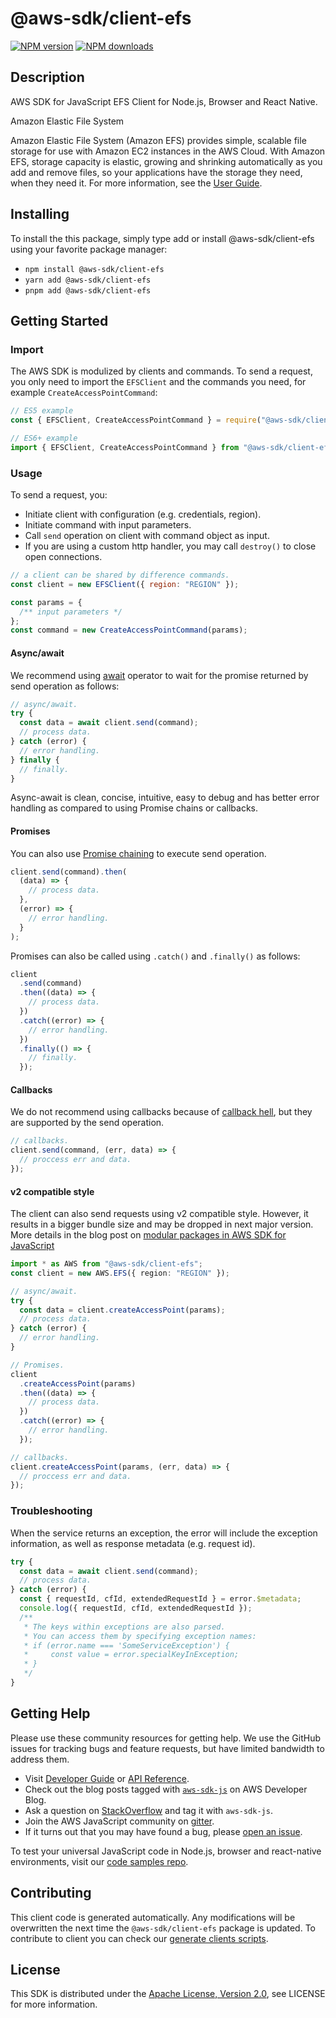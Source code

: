 # @aws-sdk/client-efs

[![NPM version](https://img.shields.io/npm/v/@aws-sdk/client-efs/latest.svg)](https://www.npmjs.com/package/@aws-sdk/client-efs)
[![NPM downloads](https://img.shields.io/npm/dm/@aws-sdk/client-efs.svg)](https://www.npmjs.com/package/@aws-sdk/client-efs)

## Description

AWS SDK for JavaScript EFS Client for Node.js, Browser and React Native.

<fullname>Amazon Elastic File System</fullname>

<p>Amazon Elastic File System (Amazon EFS) provides simple, scalable file storage for use
with Amazon EC2 instances in the AWS Cloud. With Amazon EFS, storage capacity is elastic,
growing and shrinking automatically as you add and remove files, so your applications have the
storage they need, when they need it. For more information, see the <a href="https://docs.aws.amazon.com/efs/latest/ug/api-reference.html">User Guide</a>.</p>

## Installing

To install the this package, simply type add or install @aws-sdk/client-efs
using your favorite package manager:

- `npm install @aws-sdk/client-efs`
- `yarn add @aws-sdk/client-efs`
- `pnpm add @aws-sdk/client-efs`

## Getting Started

### Import

The AWS SDK is modulized by clients and commands.
To send a request, you only need to import the `EFSClient` and
the commands you need, for example `CreateAccessPointCommand`:

```js
// ES5 example
const { EFSClient, CreateAccessPointCommand } = require("@aws-sdk/client-efs");
```

```ts
// ES6+ example
import { EFSClient, CreateAccessPointCommand } from "@aws-sdk/client-efs";
```

### Usage

To send a request, you:

- Initiate client with configuration (e.g. credentials, region).
- Initiate command with input parameters.
- Call `send` operation on client with command object as input.
- If you are using a custom http handler, you may call `destroy()` to close open connections.

```js
// a client can be shared by difference commands.
const client = new EFSClient({ region: "REGION" });

const params = {
  /** input parameters */
};
const command = new CreateAccessPointCommand(params);
```

#### Async/await

We recommend using [await](https://developer.mozilla.org/en-US/docs/Web/JavaScript/Reference/Operators/await)
operator to wait for the promise returned by send operation as follows:

```js
// async/await.
try {
  const data = await client.send(command);
  // process data.
} catch (error) {
  // error handling.
} finally {
  // finally.
}
```

Async-await is clean, concise, intuitive, easy to debug and has better error handling
as compared to using Promise chains or callbacks.

#### Promises

You can also use [Promise chaining](https://developer.mozilla.org/en-US/docs/Web/JavaScript/Guide/Using_promises#chaining)
to execute send operation.

```js
client.send(command).then(
  (data) => {
    // process data.
  },
  (error) => {
    // error handling.
  }
);
```

Promises can also be called using `.catch()` and `.finally()` as follows:

```js
client
  .send(command)
  .then((data) => {
    // process data.
  })
  .catch((error) => {
    // error handling.
  })
  .finally(() => {
    // finally.
  });
```

#### Callbacks

We do not recommend using callbacks because of [callback hell](http://callbackhell.com/),
but they are supported by the send operation.

```js
// callbacks.
client.send(command, (err, data) => {
  // proccess err and data.
});
```

#### v2 compatible style

The client can also send requests using v2 compatible style.
However, it results in a bigger bundle size and may be dropped in next major version. More details in the blog post
on [modular packages in AWS SDK for JavaScript](https://aws.amazon.com/blogs/developer/modular-packages-in-aws-sdk-for-javascript/)

```ts
import * as AWS from "@aws-sdk/client-efs";
const client = new AWS.EFS({ region: "REGION" });

// async/await.
try {
  const data = client.createAccessPoint(params);
  // process data.
} catch (error) {
  // error handling.
}

// Promises.
client
  .createAccessPoint(params)
  .then((data) => {
    // process data.
  })
  .catch((error) => {
    // error handling.
  });

// callbacks.
client.createAccessPoint(params, (err, data) => {
  // proccess err and data.
});
```

### Troubleshooting

When the service returns an exception, the error will include the exception information,
as well as response metadata (e.g. request id).

```js
try {
  const data = await client.send(command);
  // process data.
} catch (error) {
  const { requestId, cfId, extendedRequestId } = error.$metadata;
  console.log({ requestId, cfId, extendedRequestId });
  /**
   * The keys within exceptions are also parsed.
   * You can access them by specifying exception names:
   * if (error.name === 'SomeServiceException') {
   *     const value = error.specialKeyInException;
   * }
   */
}
```

## Getting Help

Please use these community resources for getting help.
We use the GitHub issues for tracking bugs and feature requests, but have limited bandwidth to address them.

- Visit [Developer Guide](https://docs.aws.amazon.com/sdk-for-javascript/v3/developer-guide/welcome.html)
  or [API Reference](https://docs.aws.amazon.com/AWSJavaScriptSDK/v3/latest/index.html).
- Check out the blog posts tagged with [`aws-sdk-js`](https://aws.amazon.com/blogs/developer/tag/aws-sdk-js/)
  on AWS Developer Blog.
- Ask a question on [StackOverflow](https://stackoverflow.com/questions/tagged/aws-sdk-js) and tag it with `aws-sdk-js`.
- Join the AWS JavaScript community on [gitter](https://gitter.im/aws/aws-sdk-js-v3).
- If it turns out that you may have found a bug, please [open an issue](https://github.com/aws/aws-sdk-js-v3/issues/new/choose).

To test your universal JavaScript code in Node.js, browser and react-native environments,
visit our [code samples repo](https://github.com/aws-samples/aws-sdk-js-tests).

## Contributing

This client code is generated automatically. Any modifications will be overwritten the next time the `@aws-sdk/client-efs` package is updated.
To contribute to client you can check our [generate clients scripts](https://github.com/aws/aws-sdk-js-v3/tree/main/scripts/generate-clients).

## License

This SDK is distributed under the
[Apache License, Version 2.0](http://www.apache.org/licenses/LICENSE-2.0),
see LICENSE for more information.

